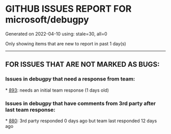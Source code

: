
# GITHUB ISSUES REPORT FOR microsoft/debugpy


Generated on 2022-04-10 using: stale=30, all=0


Only showing items that are new to report in past 1 day(s)


---

## FOR ISSUES THAT ARE NOT MARKED AS BUGS:


### Issues in debugpy that need a response from team:


\* [893](https://github.com/microsoft/debugpy/issues/893 "Make errors in conditional breakpoints more clear in logs"): needs an initial team response (1 days old)

### Issues in debugpy that have comments from 3rd party after last team response:


\* [880](https://github.com/microsoft/debugpy/issues/880 "1.6.0: pytest is failing in random units"): 3rd party responded 0 days ago but team last responded 12 days ago
